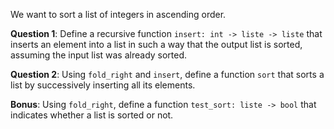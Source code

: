 We want to sort a list of integers in ascending order.

**Question 1**:
Define a recursive function `insert: int -> liste -> liste` that inserts an element into a list in such a way that the output list is sorted, assuming the input list was already sorted.

**Question 2**:
Using `fold_right` and `insert`, define a function `sort` that sorts a list by successively inserting all its elements.

**Bonus**:
Using `fold_right`, define a function `test_sort: liste -> bool` that indicates whether a list is sorted or not.
